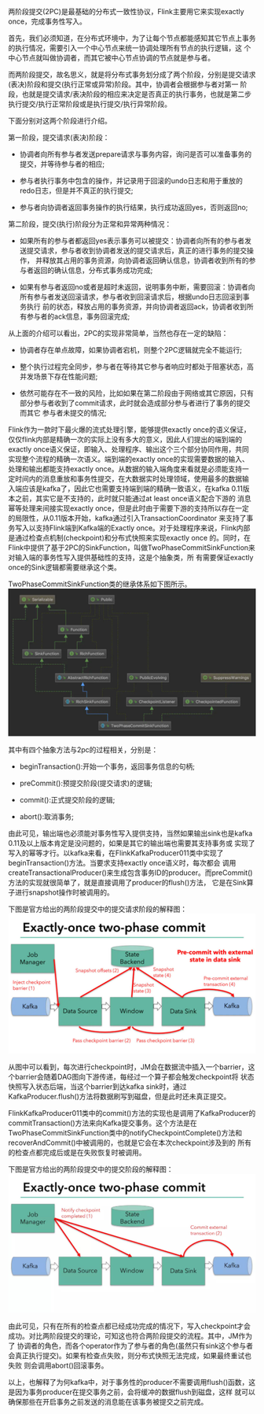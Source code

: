两阶段提交(2PC)是最基础的分布式一致性协议，Flink主要用它来实现exactly once，完成事务性写入。

首先，我们必须知道，在分布式环境中，为了让每个节点都能感知其它节点上事务的执行情况，需要引入一个中心节点来统一协调处理所有节点的执行逻辑，这
个中心节点就叫做协调者，而其它被中心节点协调的节点就是参与者。

而两阶段提交，故名思义，就是将分布式事务划分成了两个阶段，分别是提交请求(表决)阶段和提交(执行正常或异常)阶段。其中，协调者会根据参与者对第一
阶段，也就是提交请求/表决阶段的相应来决定是否真正的执行事务，也就是第二步执行提交/执行正常阶段或是执行提交/执行异常阶段。

下面分别对这两个阶段进行介绍。

第一阶段，提交请求(表决)阶段：
  * 协调者向所有参与者发送prepare请求与事务内容，询问是否可以准备事务的提交，并等待参与者的相应;

  * 参与者执行事务中包含的操作，并记录用于回滚的undo日志和用于重放的redo日志，但是并不真正的执行提交;

  * 参与者向协调者返回事务操作的执行结果，执行成功返回yes，否则返回no;

第二阶段，提交(执行)阶段分为正常和异常两种情况：
  * 如果所有的参与者都返回yes表示事务可以被提交：协调者向所有的参与者发送提交请求，参与者收到协调者发送的提交请求后，真正的进行事务的提交操作，
  并释放其占用的事务资源，向协调者返回确认信息，协调者收到所有的参与者返回的确认信息，分布式事务成功完成;

  * 如果有参与者返回no或者是超时未返回，说明事务中断，需要回滚：协调者向所有参与者发送回滚请求，参与者收到回滚请求后，根据undo日志回滚到事务执行
  前的状态，释放占用的事务资源，并向协调者返回ack，协调者收到所有参与者的ack信息，事务回滚完成;

从上面的介绍可以看出，2PC的实现非常简单，当然也存在一定的缺陷：
  * 协调者存在单点故障，如果协调者宕机，则整个2PC逻辑就完全不能运行;

  * 整个执行过程完全同步，参与者在等待其它参与者响应时都处于阻塞状态，高并发场景下存在性能问题;

  * 依然可能存在不一致的风险，比如如果在第二阶段由于网络或其它原因，只有部分参与者收到了commit请求，此时就会造成部分参与者进行了事务的提交而其它
  参与者未提交的情况;

Flink作为一款时下最火爆的流式处理引擎，能够提供exactly once的语义保证，仅仅flink内部是精确一次的实际上没有多大的意义，因此人们提出的端到端的
exactly once语义保证，即输入、处理程序、输出这个三个部分协同作用，共同实现整个流程的精确一次语义。端到端的exactly once的实现需要数据的输入、
处理和输出都能支持exactly once。从数据的输入端角度来看就是必须能支持一定时间内的消息重放和事务性提交，在大数据实时处理领域，使用最多的数据输
入端应该是kafka了，因此它也需要支持端到端的精确一致语义，在kafka 0.11版本之前，其实它是不支持的，此时就只能通过at least once语义配合下游的
消息幂等处理来间接实现exactly once，但是此时由于需要下游的支持所以存在一定的局限性，从0.11版本开始，kafka通过引入TransactionCoordinator
来支持了事务写入以支持Flink端到Kafka端的Exactly once。对于处理程序来说，Flink内部是通过检查点机制(checkpoint)和分布式快照来实现exactly once
的。同时，在Flink中提供了基于2PC的SinkFunction，叫做TwoPhaseCommitSinkFunction来对输入端的事务性写入提供基础性的支持，这是个抽象类，所
有需要保证exactly once的Sink逻辑都需要继承这个类。

TwoPhaseCommitSinkFunction类的继承体系如下图所示。
![TwoPhaseCommitSinkFunction继承体系](../assets/img/flink/2pc.jpg "TwoPhaseCommitSinkFunction继承体系")

其中有四个抽象方法与2pc的过程相关，分别是：
  * beginTransaction():开始一个事务，返回事务信息的句柄;

  * preCommit():预提交阶段(提交请求)的逻辑;

  * commit():正式提交阶段的逻辑;

  * abort():取消事务;

由此可见，输出端也必须能对事务性写入提供支持，当然如果输出sink也是kafka 0.11及以上版本肯定是没问题的，如果是其它的输出端也需要其支持事务或
实现了写入的幂等才行。以kafka来看，在FlinkKafkaProducer011类中实现了beginTransaction()方法。当要求支持exactly once语义时，每次都会
调用createTransactionalProducer()来生成包含事务ID的producer。而preCommit()方法的实现就很简单了，就是直接调用了producer的flush()方法，
它是在Sink算子进行snapshot操作时被调用的。

下图是官方给出的两阶段提交中的提交请求阶段的解释图：
![两阶段提交-预提交](../assets/img/flink/ckand2pcprepare.jpg "两阶段提交-预提交")

从图中可以看到，每次进行checkpoint时，JM会在数据流中插入一个barrier，这个barrier会随着DAG图向下游传递，每经过一个算子都会触发checkpoint将
状态快照写入状态后端，当这个barrier到达kafka sink时，通过KafkaProducer.flush()方法将数据刷写到磁盘，但是此时还未真正提交。

FlinkKafkaProducer011类中的commit()方法的实现也是调用了KafkaProducer的commitTransaction()方法来向Kafka提交事务。这个方法是在
TwoPhaseCommitSinkFunction类中的notifyCheckpointComplete()方法和recoverAndCommit()中被调用的，也就是它会在本次checkpoint涉及到的
所有的检查点都完成后或是在失败恢复时被调用。

下图是官方给出的两阶段提交中的提交阶段的解释图：
![两阶段提交-提交](../assets/img/flink/ckand2pccommit.jpg "两阶段提交-提交")

由此可见，只有在所有的检查点都已经成功完成的情况下，写入checkpoint才会成功。对比两阶段提交的理论，可知这也符合两阶段提交的流程。其中，JM作为了
协调者的角色，而各个operator作为了参与者的角色(虽然只有sink这个参与者会真正执行提交)。如果有检查点失败，则分布式快照无法完成，如果最终重试也失败
则会调用abort()回滚事务。

以上，也解释了为何kafka中，对于事务性的producer不需要调用flush()函数，这是因为事务producer在提交事务之前，会将缓冲的数据flush到磁盘，这样
就可以确保那些在开启事务之前发送的消息能在该事务被提交之前完成。